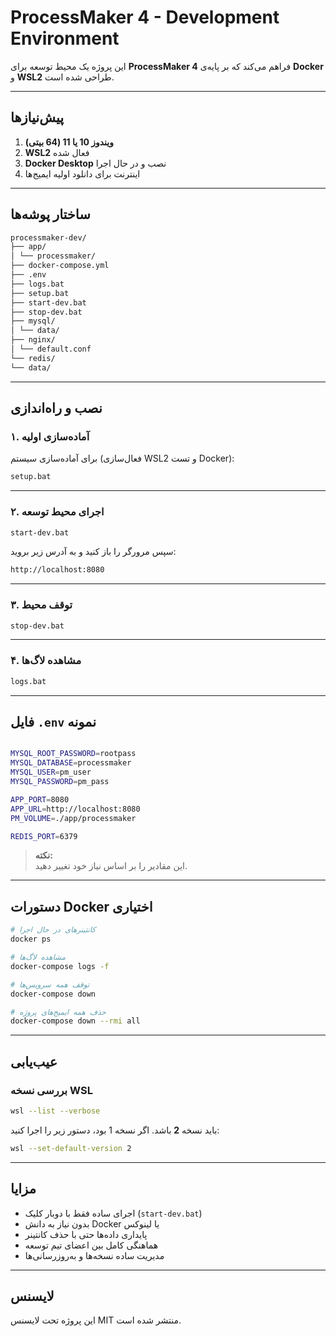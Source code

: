 # ProcessMaker 4 - Development Environment

این پروژه یک محیط توسعه برای **ProcessMaker 4** فراهم می‌کند که بر پایه‌ی **Docker** و **WSL2** طراحی شده است.  

---

## پیش‌نیازها

1. **ویندوز 10 یا 11 (64 بیتی)**
2. **WSL2** فعال شده
3. **Docker Desktop** نصب و در حال اجرا
4. اینترنت برای دانلود اولیه ایمیج‌ها

---

## ساختار پوشه‌ها

```bash
processmaker-dev/
├── app/
│ └── processmaker/
├── docker-compose.yml
├── .env
├── logs.bat
├── setup.bat
├── start-dev.bat
├── stop-dev.bat
├── mysql/
│ └── data/
├── nginx/
│ └── default.conf
└── redis/
└── data/
```

---

## نصب و راه‌اندازی

### **۱. آماده‌سازی اولیه**
برای آماده‌سازی سیستم (فعال‌سازی WSL2 و تست Docker):

```bash
setup.bat
```
---

### **۲. اجرای محیط توسعه**
```bash
start-dev.bat
```

سپس مرورگر را باز کنید و به آدرس زیر بروید:

```bash
http://localhost:8080

```


---

### **۳. توقف محیط**
```bash
stop-dev.bat
```

---

### **۴. مشاهده لاگ‌ها**
```bash
logs.bat
```

---

## فایل `.env` نمونه

```bash

MYSQL_ROOT_PASSWORD=rootpass
MYSQL_DATABASE=processmaker
MYSQL_USER=pm_user
MYSQL_PASSWORD=pm_pass

APP_PORT=8080
APP_URL=http://localhost:8080
PM_VOLUME=./app/processmaker

REDIS_PORT=6379

```

> **نکته:**  
> این مقادیر را بر اساس نیاز خود تغییر دهید.

---

## دستورات Docker اختیاری

```bash
# کانتینرهای در حال اجرا
docker ps

# مشاهده لاگ‌ها
docker-compose logs -f

# توقف همه سرویس‌ها
docker-compose down

# حذف همه ایمیج‌های پروژه
docker-compose down --rmi all
```

---

## عیب‌یابی

### بررسی نسخه WSL
```bash
wsl --list --verbose
```
باید نسخه **2** باشد. اگر نسخه 1 بود، دستور زیر را اجرا کنید:

```bash
wsl --set-default-version 2
```
---

## مزایا

- اجرای ساده فقط با دوبار کلیک (`start-dev.bat`)
- بدون نیاز به دانش Docker یا لینوکس
- پایداری داده‌ها حتی با حذف کانتینر
- هماهنگی کامل بین اعضای تیم توسعه
- مدیریت ساده نسخه‌ها و به‌روزرسانی‌ها

---

## لایسنس

این پروژه تحت لایسنس MIT منتشر شده است.

